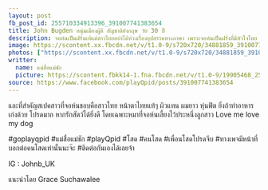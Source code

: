 ```yaml
---
layout: post
fb_post_id: 255710334913396_391007741383654
title: John Bugden หนุ่มเมืองผู้ดี สัญชาติอังกฤษ วัย 30 ปี
description: จอห์นเป็นฝรั่งแท้แต่สาวไทยอย่าได้ห่วงเรื่องอุปสรรคทางภาษา เพราะจอห์นเป็นฝรั่งที่มีหัวใจไทย สามารถพูด อ่าน เขียน ภาษาไทย แบบคนไทยแท้ 99.99% จอห์นชอบเมืองไทย ชอบศิลปะวัฒนธรรมไทย ชอบฟังเพลงไทย ชอบอาหารไทยโดยเฉพาะอาหารอีสานแซ่บๆ ปัจจุบันจอห์นทำงานเกี่ยวกับถ่ายหนังภาพยนตร์และตลาดขายรถ อยู่ที่ลอนดอน ส่วนงานอดิเรกของจอห์นคือท่องเที่ยว ถ่ายรูป เข้าฟิตเนส ออกกำลังกาย ทำอาหาร 
image: https://scontent.xx.fbcdn.net/v/t1.0-9/s720x720/34881859_391007721383656_3810734167444946944_n.jpg?_nc_cat=0&_nc_eui2=AeFa93UMBSVkP1GCmGz2qNdiPAr0prZUH3ZDQnmyIFobruYGqVGeTsOatOYBv8EUHFg&oh=3df0a00da58a702ff894fe6eae8c1df9&oe=5BB3F4FA
photos: ["https://scontent.xx.fbcdn.net/v/t1.0-9/s720x720/34881859_391007721383656_3810734167444946944_n.jpg?_nc_cat=0&_nc_eui2=AeFa93UMBSVkP1GCmGz2qNdiPAr0prZUH3ZDQnmyIFobruYGqVGeTsOatOYBv8EUHFg&oh=3df0a00da58a702ff894fe6eae8c1df9&oe=5BB3F4FA", "https://scontent.xx.fbcdn.net/v/t1.0-9/s720x720/34640473_391007621383666_4162718295109140480_n.jpg?_nc_cat=0&_nc_eui2=AeFd7Eo61BnsFJ1hWq-8eVWOurJYgpV4ESmaJp8oi-_oyyAB0sNy4pMJKi8hu_5sYJI&oh=89c8200aaf3644b3f94cc1b1363d313f&oe=5BB2F891", "https://scontent.xx.fbcdn.net/v/t1.0-9/s720x720/34593416_391007651383663_8089763200586743808_n.jpg?_nc_cat=0&_nc_eui2=AeG2TPgQqiAQgxX43MjHHc8nwnrXpMSXkMCvD16s80vVVmg0c3655uULznygZF5Yzn8&oh=e567aa2fb829e7082a3680553965e68e&oe=5BB6DE80", "https://scontent.xx.fbcdn.net/v/t1.0-9/s720x720/34701212_391007671383661_1328694651808382976_n.jpg?_nc_cat=0&_nc_eui2=AeHi3_9X7riQg99QgfFE9Hivxrm3ND3RYvv-M5pL5HZSzrswkwjYjKzUdZVA5r1j2wo&oh=6220bc5f63f3b834438f48b358207522&oe=5B7735C2"]
writter:
  name: แม่สื่อแม่ชัก
  picture: https://scontent.fbkk14-1.fna.fbcdn.net/v/t1.0-9/19905468_257990828018680_1300189550768818950_n.jpg?_nc_cat=0&_nc_eui2=AeEZYdQgaOxgXIKmVEoEITEVBssDPkrxbmLUT6aK5DSeA8Y-1PYGOZTFL0FWfIR0hQ5cHihf4g7Ra5vQGBfYiPRSpt5ItSofRQ7xR_A0K2VyyQ&oh=d4afec3688711fd3918544327ed0196f&oe=5B8BFCF9
source: https://www.facebook.com/playQpid/posts/391007741383654
---
```

และที่สำคัญสเปคสาวที่จอห์นชอบคือสาวไทย หน้าตาไทยแท้ๆ ผิวแทน ผมยาว หุ่นฟิต ยิ่งถ้าทำอาหารเก่งด้วย โปรดมาก หากรักสัตว์ได้ยิ่งดี โดยเฉพาะหมาที่จอห์นเลี้ยงไว้ประหนึ่งลูกสาว Love me love my dog 

#goplayqpid #แม่สื่อแม่ชัก #playQpid #โสด #คนโสด #เพื่อนโสดโปรดจีบ #ทางเพจมีหน้าที่บอกต่อคนโสดเท่านั้นนะจ๊ะ #ติดต่อกันเองได้เลยจ้า

IG : Johnb_UK

แนะนำโดย Grace Suchawalee
